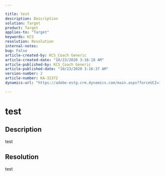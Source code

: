 ```yaml
---

title: test  
description: Description  
solution: Target  
product: Target  
applies-to: "Target"  
keywords: KCS  
resolution: Resolution  
internal-notes:   
bug: False  
article-created-by: KCS_Coach Generic  
article-created-date: "10/23/2020 3:16:18 AM"  
article-published-by: KCS_Coach Generic  
article-published-date: "10/23/2020 3:16:37 AM"  
version-number: 2  
article-number: KA-32372  
dynamics-url: "https://adobe-estg.crm.dynamics.com/main.aspx?forceUCI=1&pagetype=entityrecord&etn=knowledgearticle&id=dcda5017-de14-eb11-a813-000d3a593b1e"

---
```


# test

## Description

test

## Resolution

test

